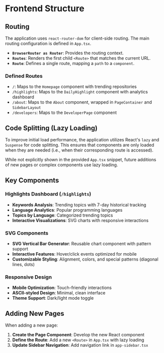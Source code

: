 # Frontend Structure

## Routing

The application uses `react-router-dom` for client-side routing. The main
routing configuration is defined in `App.tsx`.

- **`BrowserRouter as Router`**: Provides the routing context.
- **`Routes`**: Renders the first child `<Route>` that matches the current URL.
- **`Route`**: Defines a single route, mapping a `path` to a `component`.

### Defined Routes

- `/`: Maps to the `Homepage` component with trending repositories
- `/highlights`: Maps to the `DailyHighlight` component with analytics dashboard
- `/about`: Maps to the `About` component, wrapped in `PageContainer` and `SidebarLayout`
- `/developers`: Maps to the `DeveloperPage` component

## Code Splitting (Lazy Loading)

To improve initial load performance, the application utilizes React's `lazy`
and `Suspense` for code splitting. This ensures that components are only loaded
when they are needed (i.e., when their corresponding route is accessed).

While not explicitly shown in the provided `App.tsx` snippet, future additions
of new pages or complex components use lazy loading.

## Key Components

### Highlights Dashboard (`/highlights`)

- **Keywords Analysis**: Trending topics with 7-day historical tracking
- **Language Analytics**: Popular programming languages
- **Topics by Language**: Categorized trending topics
- **Interactive Visualizations**: SVG charts with responsive interactions

### SVG Components

- **SVG Vertical Bar Generator**: Reusable chart component with pattern support
- **Interactive Features**: Hover/click events optimized for mobile
- **Customizable Styling**: Alignment, colors, and special patterns (diagonal lines, dots)

### Responsive Design

- **Mobile Optimization**: Touch-friendly interactions
- **ASCII-styled Design**: Minimal, clean interface
- **Theme Support**: Dark/light mode toggle

## Adding New Pages

When adding a new page:

1. **Create the Page Component**: Develop the new React component
2. **Define the Route**: Add a new `<Route>` in `App.tsx` with lazy loading
3. **Update Sidebar Navigation**: Add navigation link in `app-sidebar.tsx`
